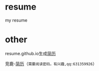 resume
======

my resume

other
=====
resume.github.io生成[简历][1]

竞鹿-[简历][2]（```需要阅读密码，有兴趣,qq:631359926```）












[1]: http://resume.github.io/?nowgoant
[2]: http://nowgoant.digitcv.com/
